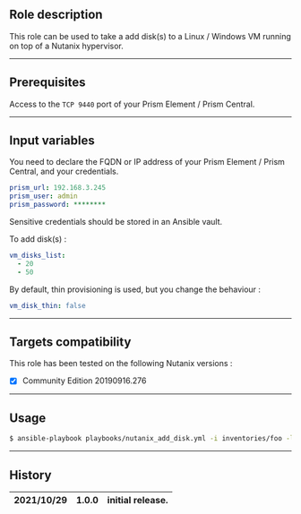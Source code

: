 ## Role description

This role can be used to take a add disk(s) to a Linux / Windows VM running on top of a Nutanix hypervisor.

------

## Prerequisites

Access to the `TCP 9440` port of your Prism Element / Prism Central. 

------

## Input variables

You need to declare the FQDN or IP address of your Prism Element / Prism Central, and your credentials.

```yaml
prism_url: 192.168.3.245
prism_user: admin
prism_password: ********
```

Sensitive credentials should be stored in an Ansible vault.

To add disk(s) :

```yaml
vm_disks_list:
  - 20
  - 50
```

By default, thin provisioning is used, but you change the behaviour :

```yaml
vm_disk_thin: false
```

------

## Targets compatibility

This role has been tested on the following Nutanix versions :
- [x] Community Edition 20190916.276

------

## Usage

```bash
$ ansible-playbook playbooks/nutanix_add_disk.yml -i inventories/foo -l bar
```

------

## History

| 2021/10/29 | 1.0.0 | initial release.                                          |
| ---------- | ----- | --------------------------------------------------------- |
